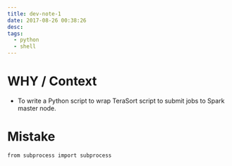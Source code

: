 ```yaml
---
title: dev-note-1
date: 2017-08-26 00:38:26
desc:
tags:
  - python
  - shell
---
```


# WHY / Context

* To write a Python script to wrap TeraSort script to submit jobs to Spark master node.

# Mistake

```{python}
from subprocess import subprocess

```

